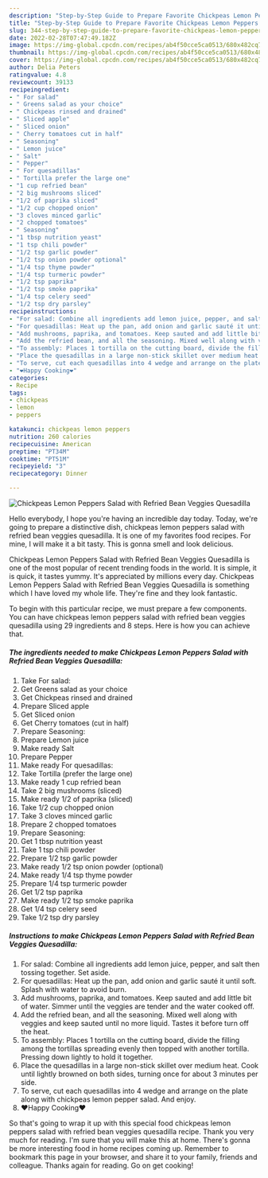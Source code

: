 ```yaml
---
description: "Step-by-Step Guide to Prepare Favorite Chickpeas Lemon Peppers Salad with Refried Bean Veggies Quesadilla"
title: "Step-by-Step Guide to Prepare Favorite Chickpeas Lemon Peppers Salad with Refried Bean Veggies Quesadilla"
slug: 344-step-by-step-guide-to-prepare-favorite-chickpeas-lemon-peppers-salad-with-refried-bean-veggies-quesadilla
date: 2022-02-28T07:47:49.182Z
image: https://img-global.cpcdn.com/recipes/ab4f50cce5ca0513/680x482cq70/chickpeas-lemon-peppers-salad-with-refried-bean-veggies-quesadilla-recipe-main-photo.jpg
thumbnail: https://img-global.cpcdn.com/recipes/ab4f50cce5ca0513/680x482cq70/chickpeas-lemon-peppers-salad-with-refried-bean-veggies-quesadilla-recipe-main-photo.jpg
cover: https://img-global.cpcdn.com/recipes/ab4f50cce5ca0513/680x482cq70/chickpeas-lemon-peppers-salad-with-refried-bean-veggies-quesadilla-recipe-main-photo.jpg
author: Delia Peters
ratingvalue: 4.8
reviewcount: 39133
recipeingredient:
- " For salad"
- " Greens salad as your choice"
- " Chickpeas rinsed and drained"
- " Sliced apple"
- " Sliced onion"
- " Cherry tomatoes cut in half"
- " Seasoning"
- " Lemon juice"
- " Salt"
- " Pepper"
- " For quesadillas"
- " Tortilla prefer the large one"
- "1 cup refried bean"
- "2 big mushrooms sliced"
- "1/2 of paprika sliced"
- "1/2 cup chopped onion"
- "3 cloves minced garlic"
- "2 chopped tomatoes"
- " Seasoning"
- "1 tbsp nutrition yeast"
- "1 tsp chili powder"
- "1/2 tsp garlic powder"
- "1/2 tsp onion powder optional"
- "1/4 tsp thyme powder"
- "1/4 tsp turmeric powder"
- "1/2 tsp paprika"
- "1/2 tsp smoke paprika"
- "1/4 tsp celery seed"
- "1/2 tsp dry parsley"
recipeinstructions:
- "For salad: Combine all ingredients add lemon juice, pepper, and salt then tossing together. Set aside."
- "For quesadillas: Heat up the pan, add onion and garlic sauté it until soft. Splash with water to avoid burn."
- "Add mushrooms, paprika, and tomatoes. Keep sauted and add little bit of water. Simmer until the veggies are tender and the water cooked off."
- "Add the refried bean, and all the seasoning. Mixed well along with veggies and keep sauted until no more liquid. Tastes it before turn off the heat."
- "To assembly: Places 1 tortilla on the cutting board, divide the filling among the tortillas spreading evenly then topped with another tortilla. Pressing down lightly to hold it together."
- "Place the quesadillas in a large non-stick skillet over medium heat. Cook until lightly browned on both sides, turning once for about 3 minutes per side."
- "To serve, cut each quesadillas into 4 wedge and arrange on the plate along with chickpeas lemon pepper salad. And enjoy."
- "❤️Happy Cooking❤️"
categories:
- Recipe
tags:
- chickpeas
- lemon
- peppers

katakunci: chickpeas lemon peppers 
nutrition: 260 calories
recipecuisine: American
preptime: "PT34M"
cooktime: "PT51M"
recipeyield: "3"
recipecategory: Dinner

---
```



![Chickpeas Lemon Peppers Salad with Refried Bean Veggies Quesadilla](https://img-global.cpcdn.com/recipes/ab4f50cce5ca0513/680x482cq70/chickpeas-lemon-peppers-salad-with-refried-bean-veggies-quesadilla-recipe-main-photo.jpg)

Hello everybody, I hope you're having an incredible day today. Today, we're going to prepare a distinctive dish, chickpeas lemon peppers salad with refried bean veggies quesadilla. It is one of my favorites food recipes. For mine, I will make it a bit tasty. This is gonna smell and look delicious.



Chickpeas Lemon Peppers Salad with Refried Bean Veggies Quesadilla is one of the most popular of recent trending foods in the world. It is simple, it is quick, it tastes yummy. It's appreciated by millions every day. Chickpeas Lemon Peppers Salad with Refried Bean Veggies Quesadilla is something which I have loved my whole life. They're fine and they look fantastic.


To begin with this particular recipe, we must prepare a few components. You can have chickpeas lemon peppers salad with refried bean veggies quesadilla using 29 ingredients and 8 steps. Here is how you can achieve that.

<!--inarticleads1-->

##### The ingredients needed to make Chickpeas Lemon Peppers Salad with Refried Bean Veggies Quesadilla:

1. Take  For salad:
1. Get  Greens salad as your choice
1. Get  Chickpeas rinsed and drained
1. Prepare  Sliced apple
1. Get  Sliced onion
1. Get  Cherry tomatoes (cut in half)
1. Prepare  Seasoning:
1. Prepare  Lemon juice
1. Make ready  Salt
1. Prepare  Pepper
1. Make ready  For quesadillas:
1. Take  Tortilla (prefer the large one)
1. Make ready 1 cup refried bean
1. Take 2 big mushrooms (sliced)
1. Make ready 1/2 of paprika (sliced)
1. Take 1/2 cup chopped onion
1. Take 3 cloves minced garlic
1. Prepare 2 chopped tomatoes
1. Prepare  Seasoning:
1. Get 1 tbsp nutrition yeast
1. Take 1 tsp chili powder
1. Prepare 1/2 tsp garlic powder
1. Make ready 1/2 tsp onion powder (optional)
1. Make ready 1/4 tsp thyme powder
1. Prepare 1/4 tsp turmeric powder
1. Get 1/2 tsp paprika
1. Make ready 1/2 tsp smoke paprika
1. Get 1/4 tsp celery seed
1. Take 1/2 tsp dry parsley




<!--inarticleads2-->

##### Instructions to make Chickpeas Lemon Peppers Salad with Refried Bean Veggies Quesadilla:

1. For salad: Combine all ingredients add lemon juice, pepper, and salt then tossing together. Set aside.
1. For quesadillas: Heat up the pan, add onion and garlic sauté it until soft. Splash with water to avoid burn.
1. Add mushrooms, paprika, and tomatoes. Keep sauted and add little bit of water. Simmer until the veggies are tender and the water cooked off.
1. Add the refried bean, and all the seasoning. Mixed well along with veggies and keep sauted until no more liquid. Tastes it before turn off the heat.
1. To assembly: Places 1 tortilla on the cutting board, divide the filling among the tortillas spreading evenly then topped with another tortilla. Pressing down lightly to hold it together.
1. Place the quesadillas in a large non-stick skillet over medium heat. Cook until lightly browned on both sides, turning once for about 3 minutes per side.
1. To serve, cut each quesadillas into 4 wedge and arrange on the plate along with chickpeas lemon pepper salad. And enjoy.
1. ❤️Happy Cooking❤️




So that's going to wrap it up with this special food chickpeas lemon peppers salad with refried bean veggies quesadilla recipe. Thank you very much for reading. I'm sure that you will make this at home. There's gonna be more interesting food in home recipes coming up. Remember to bookmark this page in your browser, and share it to your family, friends and colleague. Thanks again for reading. Go on get cooking!
